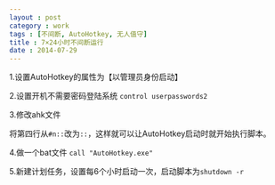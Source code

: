 ```yaml
---
layout : post
category : work
tags : [不间断, AutoHotkey, 无人值守]
title : 7×24小时不间断运行
date : 2014-07-29
---
```


1.设置AutoHotkey的属性为【以管理员身份启动】

2.设置开机不需要密码登陆系统
`control userpasswords2`

3.修改ahk文件

将第四行从`#n::`改为`::`，这样就可以让AutoHotkey启动时就开始执行脚本。

4.做一个bat文件
`call "AutoHotkey.exe"`

5.新建计划任务，设置每6个小时启动一次，启动脚本为`shutdown -r`
